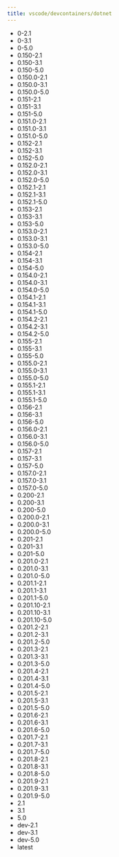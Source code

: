```yaml
---
title: vscode/devcontainers/dotnet
---
```

- 0-2.1
- 0-3.1
- 0-5.0
- 0.150-2.1
- 0.150-3.1
- 0.150-5.0
- 0.150.0-2.1
- 0.150.0-3.1
- 0.150.0-5.0
- 0.151-2.1
- 0.151-3.1
- 0.151-5.0
- 0.151.0-2.1
- 0.151.0-3.1
- 0.151.0-5.0
- 0.152-2.1
- 0.152-3.1
- 0.152-5.0
- 0.152.0-2.1
- 0.152.0-3.1
- 0.152.0-5.0
- 0.152.1-2.1
- 0.152.1-3.1
- 0.152.1-5.0
- 0.153-2.1
- 0.153-3.1
- 0.153-5.0
- 0.153.0-2.1
- 0.153.0-3.1
- 0.153.0-5.0
- 0.154-2.1
- 0.154-3.1
- 0.154-5.0
- 0.154.0-2.1
- 0.154.0-3.1
- 0.154.0-5.0
- 0.154.1-2.1
- 0.154.1-3.1
- 0.154.1-5.0
- 0.154.2-2.1
- 0.154.2-3.1
- 0.154.2-5.0
- 0.155-2.1
- 0.155-3.1
- 0.155-5.0
- 0.155.0-2.1
- 0.155.0-3.1
- 0.155.0-5.0
- 0.155.1-2.1
- 0.155.1-3.1
- 0.155.1-5.0
- 0.156-2.1
- 0.156-3.1
- 0.156-5.0
- 0.156.0-2.1
- 0.156.0-3.1
- 0.156.0-5.0
- 0.157-2.1
- 0.157-3.1
- 0.157-5.0
- 0.157.0-2.1
- 0.157.0-3.1
- 0.157.0-5.0
- 0.200-2.1
- 0.200-3.1
- 0.200-5.0
- 0.200.0-2.1
- 0.200.0-3.1
- 0.200.0-5.0
- 0.201-2.1
- 0.201-3.1
- 0.201-5.0
- 0.201.0-2.1
- 0.201.0-3.1
- 0.201.0-5.0
- 0.201.1-2.1
- 0.201.1-3.1
- 0.201.1-5.0
- 0.201.10-2.1
- 0.201.10-3.1
- 0.201.10-5.0
- 0.201.2-2.1
- 0.201.2-3.1
- 0.201.2-5.0
- 0.201.3-2.1
- 0.201.3-3.1
- 0.201.3-5.0
- 0.201.4-2.1
- 0.201.4-3.1
- 0.201.4-5.0
- 0.201.5-2.1
- 0.201.5-3.1
- 0.201.5-5.0
- 0.201.6-2.1
- 0.201.6-3.1
- 0.201.6-5.0
- 0.201.7-2.1
- 0.201.7-3.1
- 0.201.7-5.0
- 0.201.8-2.1
- 0.201.8-3.1
- 0.201.8-5.0
- 0.201.9-2.1
- 0.201.9-3.1
- 0.201.9-5.0
- 2.1
- 3.1
- 5.0
- dev-2.1
- dev-3.1
- dev-5.0
- latest
